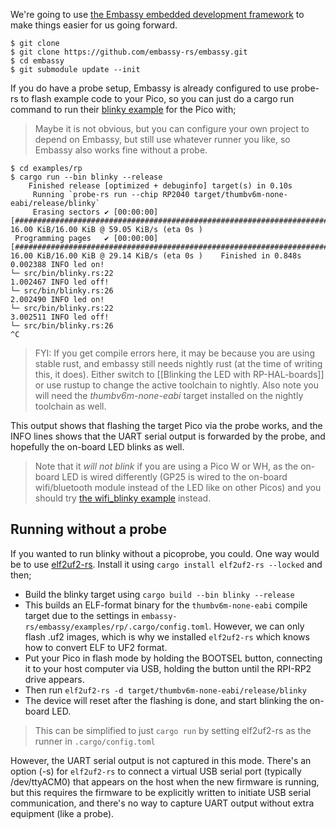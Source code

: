 We're going to use [the Embassy embedded development framework](https://embassy.dev/book/dev/getting_started.html) to make things easier for us going forward.

    $ git clone
    $ git clone https://github.com/embassy-rs/embassy.git
    $ cd embassy
    $ git submodule update --init
    
If you do have a probe setup, Embassy is already configured to use probe-rs to flash example code to your Pico, so you can just do a cargo run command to run their [blinky example](https://github.com/embassy-rs/embassy/blob/main/examples/rp/src/bin/blinky.rs) for the Pico with;

> Maybe it is not obvious, but you can configure your own project to depend on Embassy, but still use whatever runner you like, so Embassy also works fine without a probe.

    $ cd examples/rp
	$ cargo run --bin blinky --release
	    Finished release [optimized + debuginfo] target(s) in 0.10s
	     Running `probe-rs run --chip RP2040 target/thumbv6m-none-eabi/release/blinky`
	     Erasing sectors ✔ [00:00:00] [####################################################################################################################################] 16.00 KiB/16.00 KiB @ 59.05 KiB/s (eta 0s )
	 Programming pages   ✔ [00:00:00] [####################################################################################################################################] 16.00 KiB/16.00 KiB @ 29.14 KiB/s (eta 0s )    Finished in 0.848s
	0.002388 INFO led on!
	└─ src/bin/blinky.rs:22
	1.002467 INFO led off!
	└─ src/bin/blinky.rs:26
	2.002490 INFO led on!
	└─ src/bin/blinky.rs:22
	3.002511 INFO led off!
	└─ src/bin/blinky.rs:26
	^C

> FYI: If you get compile errors here, it may be because you are using stable rust, and embassy still needs nightly rust (at the time of writing this, it does). Either switch to [[Blinking the LED with RP-HAL-boards]] or use rustup to change the active toolchain to nightly. Also note you will need the _thumbv6m-none-eabi_ target installed on the nightly toolchain as well.

This output shows that flashing the target Pico via the probe works, and the INFO lines shows that the UART serial output is forwarded by the probe, and hopefully the on-board LED blinks as well.

> Note that it _will not blink_ if you are using a Pico W or WH, as the on-board LED is wired differently (GP25 is wired to the on-board wifi/bluetooth module instead of the LED like on other Picos) and you should try [the wifi_blinky example](https://github.com/embassy-rs/embassy/blob/main/examples/rp/src/bin/wifi_blinky.rs) instead.
## Running without a probe
If you wanted to run blinky without a picoprobe, you could. One way would be to use [elf2uf2-rs](https://github.com/jonil/elf2uf2-rs). Install it using `cargo install elf2uf2-rs --locked` and then;

* Build the blinky target using `cargo build --bin blinky --release`
* This builds an ELF-format binary for the `thumbv6m-none-eabi` compile target due to the settings in `embassy-rs/embassy/examples/rp/.cargo/config.toml`. However, we can only flash .uf2 images, which is why we installed `elf2uf2-rs` which knows how to convert ELF to UF2 format.
* Put your Pico in flash mode by holding the BOOTSEL button, connecting it to your host computer via USB, holding the button until the RPI-RP2 drive appears.
* Then run `elf2uf2-rs -d target/thumbv6m-none-eabi/release/blinky`
* The device will reset after the flashing is done, and start blinking the on-board LED.

> This can be simplified to just `cargo run` by setting elf2uf2-rs as the runner in `.cargo/config.toml` 

However, the UART serial output is not captured in this mode. There's an option (-s) for `elf2uf2-rs` to connect a virtual USB serial port (typically /dev/ttyACM0) that appears on the host when the new firmware is running, but this requires the firmware to be explicitly written to initiate USB serial communication, and there's no way to capture UART output without extra equipment (like a probe).